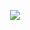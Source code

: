 
<p align="center">
  <p align="center"><a target="_blank" href="https://www.youtube.com/watch?v=dQw4w9WgXcQ"><img src="https://i.imgur.com/KQqPngy.gif"></a></p>
</p>
